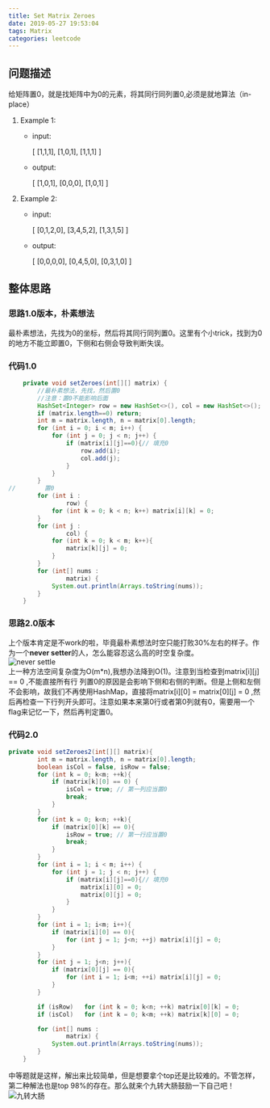 ```yaml
---
title: Set Matrix Zeroes
date: 2019-05-27 19:53:04
tags: Matrix
categories: leetcode
---
```


## 问题描述

 给矩阵置0，就是找矩阵中为0的元素，将其同行同列置0,必须是就地算法（in-place）  
<!--more-->
1. Example 1:
    - input:  

        [
            [1,1,1],
            [1,0,1],
            [1,1,1]
        ]
    - output:  

        [
            [1,0,1],
            [0,0,0],
            [1,0,1]
        ]


2. Example 2:  
    - input:  

        [
            [0,1,2,0],
            [3,4,5,2],
            [1,3,1,5]
        ]  
    - output:  

        [
            [0,0,0,0],
            [0,4,5,0],
            [0,3,1,0]
        ]  

## 整体思路

### 思路1.0版本，朴素想法

最朴素想法，先找为0的坐标，然后将其同行同列置0。这里有个小trick，找到为0的地方不能立即置0，下侧和右侧会导致判断失误。

### 代码1.0

```java
    private void setZeroes(int[][] matrix) {
        //最朴素想法，先找，然后置0
        //注意：置0不能影响后面
        HashSet<Integer> row = new HashSet<>(), col = new HashSet<>();
        if (matrix.length==0) return;
        int m = matrix.length, n = matrix[0].length;
        for (int i = 0; i < m; i++) {
            for (int j = 0; j < n; j++) {
                if (matrix[i][j]==0){// 填充0
                    row.add(i);
                    col.add(j);
                }
            }
        }
//        置0
        for (int i :
                row) {
            for (int k = 0; k < n; k++) matrix[i][k] = 0;
        }
        for (int j :
                col) {
            for (int k = 0; k < m; k++){
                matrix[k][j] = 0;
            }
        }
        for (int[] nums :
                matrix) {
            System.out.println(Arrays.toString(nums));
        }
    }
```

### 思路2.0版本

上个版本肯定是不work的啦，毕竟最朴素想法时空只能打败30%左右的样子。作为一个**never setter**的人，怎么能容忍这么高的时空复杂度。  
![never settle](https://timgsa.baidu.com/timg?image&quality=80&size=b9999_10000&sec=1559564397&di=30cb28ffdd1897d3444284a8a587bc33&imgtype=jpg&er=1&src=http%3A%2F%2Fstatic.oneplus.cn%2Fdata%2Fattachment%2Fforum%2F201411%2F09%2F144717fimzeep1hynehbmr.png)  
上一种方法空间复杂度为O(m\*n),我想办法降到O(1)。注意到当检查到matrix[i][j] == 0 ,不能直接所有行 列置0的原因是会影响下侧和右侧的判断。但是上侧和左侧不会影响，故我们不再使用HashMap，直接将matrix[i][0] = matrix[0][j] = 0 ,然后再检查一下行列开头即可。注意如果本来第0行或者第0列就有0，需要用一个flag来记忆一下，然后再判定置0。  

### 代码2.0

```java
private void setZeroes2(int[][] matrix){
        int m = matrix.length, n = matrix[0].length;
        boolean isCol = false, isRow = false;
        for (int k = 0; k<m; ++k){
            if (matrix[k][0] == 0) {
                isCol = true; // 第一列应当置0
                break;
            }
        }
        for (int k = 0; k<n; ++k){
            if (matrix[0][k] == 0){
                isRow = true; // 第一行应当置0
                break;
            }
        }
        for (int i = 1; i < m; i++) {
            for (int j = 1; j < n; j++) {
                if (matrix[i][j]==0){// 填充0
                    matrix[i][0] = 0;
                    matrix[0][j] = 0;
                }
            }
        }
        for (int i = 1; i<m; i++){
            if (matrix[i][0] == 0){
                for (int j = 1; j<n; ++j) matrix[i][j] = 0;
            }
        }
        for (int j = 1; j<n; j++){
            if (matrix[0][j] == 0){
                for (int i = 1; i<m; ++i) matrix[i][j] = 0;
            }
        }

        if (isRow)   for (int k = 0; k<n; ++k) matrix[0][k] = 0;
        if (isCol)   for (int k = 0; k<m; ++k) matrix[k][0] = 0;

        for (int[] nums :
                matrix) {
            System.out.println(Arrays.toString(nums));
        }
    }
```

中等题就是这样，解出来比较简单，但是想要拿个top还是比较难的。不管怎样，第二种解法也是top 98%的存在。那么就来个九转大肠鼓励一下自己吧！  
![九转大肠](https://ss3.bdstatic.com/70cFv8Sh_Q1YnxGkpoWK1HF6hhy/it/u=3477725904,3462716497&fm=26&gp=0.jpg)